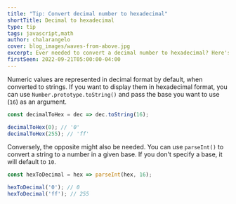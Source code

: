 ```yaml
---
title: "Tip: Convert decimal number to hexadecimal"
shortTitle: Decimal to hexadecimal
type: tip
tags: javascript,math
author: chalarangelo
cover: blog_images/waves-from-above.jpg
excerpt: Ever needed to convert a decimal number to hexadecimal? Here's a quick and easy way to do it.
firstSeen: 2022-09-21T05:00:00-04:00
---
```


Numeric values are represented in decimal format by default, when converted to strings. If you want to display them in hexadecimal format, you can use `Number.prototype.toString()` and pass the base you want to use (`16`) as an argument.

```js
const decimalToHex = dec => dec.toString(16);

decimalToHex(0); // '0'
decimalToHex(255); // 'ff'
```

Conversely, the opposite might also be needed. You can use `parseInt()` to convert a string to a number in a given base. If you don't specify a base, it will default to `10`.

```js
const hexToDecimal = hex => parseInt(hex, 16);

hexToDecimal('0'); // 0
hexToDecimal('ff'); // 255
```
